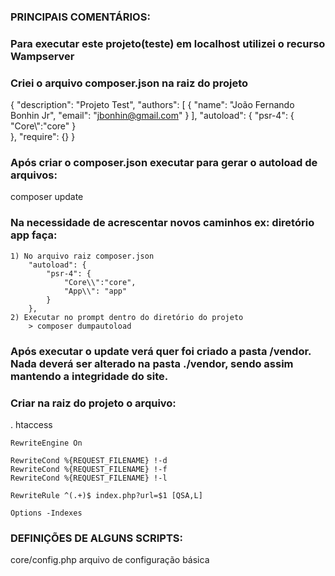### PRINCIPAIS COMENTÁRIOS:

### Para executar este projeto(teste) em localhost utilizei o recurso Wampserver

### Criei o arquivo composer.json na raiz do projeto
{
    "description": "Projeto Test",
    "authors": [
        {
            "name": "João Fernando Bonhin Jr",
            "email": "jbonhin@gmail.com"
        }
    ],
    "autoload": {
        "psr-4": {
            "Core\\":"core"
        }   
    },
    "require": {}
}

### Após criar o composer.json executar para gerar o autoload de arquivos:
composer update

### Na necessidade de acrescentar novos caminhos ex: diretório app faça:
    1) No arquivo raiz composer.json
        "autoload": {
            "psr-4": {
                "Core\\":"core",
                "App\\": "app"
            }   
        },
    2) Executar no prompt dentro do diretório do projeto
        > composer dumpautoload    

### Após executar o update verá quer foi criado a pasta /vendor. Nada deverá ser alterado na pasta ./vendor, sendo assim mantendo a integridade do site.

### Criar na raiz do projeto o arquivo:
. htaccess

    RewriteEngine On

    RewriteCond %{REQUEST_FILENAME} !-d
    RewriteCond %{REQUEST_FILENAME} !-f
    RewriteCond %{REQUEST_FILENAME} !-l

    RewriteRule ^(.+)$ index.php?url=$1 [QSA,L]

    Options -Indexes


### DEFINIÇÕES DE ALGUNS SCRIPTS:

core/config.php
    arquivo de configuração básica

